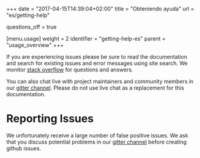 +++
date = "2017-04-15T14:39:04+02:00"
title = "Obteniendo ayuda"
url = "es/getting-help"

questions_off = true

[menu.usage]
  weight = 2
  identifier = "getting-help-es"
  parent = "usage_overview"
+++

If you are experiencing issues please be sure to read the documentation and search for existing issues and error messages using site search. We monitor [stack overflow](http://stackoverflow.com/questions/tagged/drone.io) for questions and answers.

You can also chat live with project maintainers and community members in our [gitter channel](gitter.im/drone/drone). Please do not use live chat as a replacement for this documentation.

# Reporting Issues

We unfortunately receive a large number of false positive issues. We ask that you discuss potential problems in our [gitter channel](gitter.im/drone/drone) before creating github issues.
